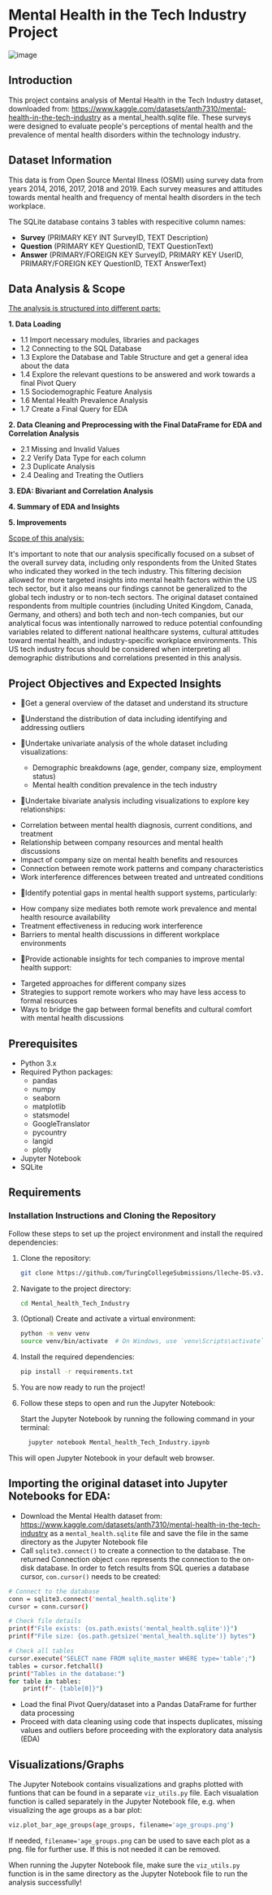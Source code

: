 # Mental Health in the Tech Industry Project

![image](https://github.com/user-attachments/assets/046d700d-b25f-4629-934d-26f17916502a)


## Introduction

This project contains analysis of Mental Health in the Tech Industry dataset, downloaded from:
https://www.kaggle.com/datasets/anth7310/mental-health-in-the-tech-industry as a mental_health.sqlite file.
These surveys were designed to evaluate people's perceptions of mental health and the prevalence of mental health disorders within the technology industry.

## Dataset Information

This data is from Open Source Mental Illness (OSMI) using survey data from years 2014, 2016, 2017, 2018 and 2019. Each survey measures and attitudes towards mental health and frequency of mental health disorders in the tech workplace.

The SQLite database contains 3 tables with respecitive column names:

* **Survey** (PRIMARY KEY INT SurveyID, TEXT Description)
* **Question** (PRIMARY KEY QuestionID, TEXT QuestionText)
* **Answer** (PRIMARY/FOREIGN KEY SurveyID, PRIMARY KEY UserID, PRIMARY/FOREIGN KEY QuestionID, TEXT AnswerText)

## Data Analysis & Scope

<ins>The analysis is structured into different parts:</ins>

**1. Data Loading**
   * 1.1 Import necessary modules, libraries and packages
   * 1.2 Connecting to the SQL Database
   * 1.3 Explore the Database and Table Structure and get a general idea about the data
   * 1.4 Explore the relevant questions to be answered and work towards a final Pivot Query
   * 1.5 Sociodemographic Feature Analysis
   * 1.6 Mental Health Prevalence Analysis
   * 1.7 Create a Final Query for EDA

**2. Data Cleaning and Preprocessing with the Final DataFrame for EDA and Correlation Analysis**  
   * 2.1 Missing and Invalid Values  
   * 2.2 Verify Data Type for each column  
   * 2.3 Duplicate Analysis  
   * 2.4 Dealing and Treating the Outliers  

**3. EDA: Bivariant and Correlation Analysis**  

**4. Summary of EDA and Insights**  

**5. Improvements**  


<ins>Scope of this analysis:</ins>

It's important to note that our analysis specifically focused on a subset of the overall survey data, including only respondents from the United States who indicated they worked in the tech industry. This filtering decision allowed for more targeted insights into mental health factors within the US tech sector, but it also means our findings cannot be generalized to the global tech industry or to non-tech sectors. The original dataset contained respondents from multiple countries (including United Kingdom, Canada, Germany, and others) and both tech and non-tech companies, but our analytical focus was intentionally narrowed to reduce potential confounding variables related to different national healthcare systems, cultural attitudes toward mental health, and industry-specific workplace environments. This US tech industry focus should be considered when interpreting all demographic distributions and correlations presented in this analysis.

## Project Objectives and Expected Insights
- 📌Get a general overview of the dataset and understand its structure
- 📌Understand the distribution of data including identifying and addressing outliers
- 📌Undertake univariate analysis of the whole dataset including visualizations:
  * Demographic breakdowns (age, gender, company size, employment status)
  * Mental health condition prevalence in the tech industry

- 📌Undertake bivariate analysis including visualizations to explore key relationships:

* Correlation between mental health diagnosis, current conditions, and treatment 
* Relationship between company resources and mental health discussions 
* Impact of company size on mental health benefits and resources 
* Connection between remote work patterns and company characteristics 
* Work interference differences between treated and untreated conditions 


- 📌Identify potential gaps in mental health support systems, particularly:

* How company size mediates both remote work prevalence and mental health resource availability
* Treatment effectiveness in reducing work interference
* Barriers to mental health discussions in different workplace environments

- 📌Provide actionable insights for tech companies to improve mental health support:

* Targeted approaches for different company sizes
* Strategies to support remote workers who may have less access to formal resources
* Ways to bridge the gap between formal benefits and cultural comfort with mental health discussions

  

## Prerequisites

* Python 3.x
* Required Python packages:
  * pandas
  * numpy
  * seaborn
  * matplotlib
  * statsmodel
  * GoogleTranslator
  * pycountry
  * langid
  * plotly
* Jupyter Notebook
* SQLite

## Requirements

### Installation Instructions and Cloning the Repository

Follow these steps to set up the project environment and install the required dependencies:

1. Clone the repository:
    ```bash
    git clone https://github.com/TuringCollegeSubmissions/lleche-DS.v3.2.1.5.git
    ```
2. Navigate to the project directory:
    ```bash
    cd Mental_health_Tech_Industry
    ```
3. (Optional) Create and activate a virtual environment:
    ```bash
    python -m venv venv
    source venv/bin/activate  # On Windows, use `venv\Scripts\activate`
    ```
4. Install the required dependencies:
    ```bash
    pip install -r requirements.txt
    ```
5. You are now ready to run the project!
   
7. Follow these steps to open and run the Jupyter Notebook:
   
   Start the Jupyter Notebook by running the following command in your terminal:
   ```bash
     jupyter notebook Mental_health_Tech_Industry.ipynb
   ```
 This will open Jupyter Notebook in your default web browser.


## Importing the original dataset into Jupyter Notebooks for EDA:

* Download the Mental Health dataset from: https://www.kaggle.com/datasets/anth7310/mental-health-in-the-tech-industry as a `mental_health.sqlite` file and save the file in the same directory as the Jupyter Notebook file
* Call `sqlite3.connect()` to create a connection to the database. The returned Connection object `conn` represents the connection to the on-disk database.
In order to  fetch results from SQL queries a database cursor, `con.cursor()` needs to be created:

```bash
# Connect to the database
conn = sqlite3.connect('mental_health.sqlite')
cursor = conn.cursor()

# Check file details
print(f"File exists: {os.path.exists('mental_health.sqlite')}")
print(f"File size: {os.path.getsize('mental_health.sqlite')} bytes")

# Check all tables
cursor.execute("SELECT name FROM sqlite_master WHERE type='table';")
tables = cursor.fetchall()
print("Tables in the database:")
for table in tables:
    print(f"- {table[0]}")
```
* Load the final Pivot Query/dataset into a Pandas DataFrame for further data processing
* Proceed with data cleaning using code that inspects duplicates, missing values and outliers before proceeding with the exploratory data analysis (EDA)

## Visualizations/Graphs

The Jupyter Notebook contains visualizations and graphs plotted with funtions that can be found in a separate `viz_utils.py` file. Each visualation function is called separately in the Jupyter Notebook file, e.g. when visualizing the age groups as a bar plot:

```bash
viz.plot_bar_age_groups(age_groups, filename='age_groups.png')
```
If needed, `filename='age_groups.png` can be used to save each plot as a png. file for further use. If this is not needed it can be removed.

When running the Jupyter Notebook file, make sure the `viz_utils.py` function is in the same directory as the Jupyter Notebook file to run the analysis successfully!

